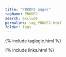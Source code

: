 ```yaml
---
title: "PBKDF2 pages"
tagName: PBKDF2
search: exclude
permalink: tag_PBKDF2.html
folder: Tags
---
```

{% include taglogic.html %}

{% include links.html %}